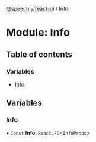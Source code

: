 [@speechly/react-ui](../README.md) / Info

# Module: Info

## Table of contents

### Variables

- [Info](Info.md#info)

## Variables

### Info

• `Const` **Info**: `React.FC`<`InfoProps`\>
